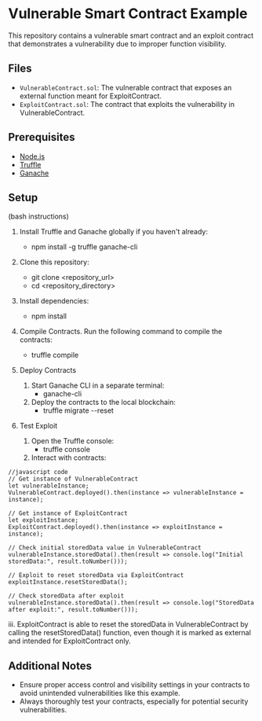 # Vulnerable Smart Contract Example

This repository contains a vulnerable smart contract and an exploit contract that demonstrates a vulnerability due to improper function visibility.

## Files

- `VulnerableContract.sol`: The vulnerable contract that exposes an external function meant for ExploitContract.
- `ExploitContract.sol`: The contract that exploits the vulnerability in VulnerableContract.

## Prerequisites

- [Node.js](https://nodejs.org/)
- [Truffle](https://www.trufflesuite.com/truffle)
- [Ganache](https://www.trufflesuite.com/ganache)

## Setup

(bash instructions)

1. Install Truffle and Ganache globally if you haven't already:

    - npm install -g truffle ganache-cli

2.  Clone this repository:
    
    - git clone <repository_url>
    - cd <repository_directory>

3.  Install dependencies:

    - npm install


4.  Compile Contracts. Run the following command to compile the contracts:

    - truffle compile

5.  Deploy Contracts
    1.  Start Ganache CLI in a separate terminal:
        - ganache-cli
    2.  Deploy the contracts to the local blockchain:
        - truffle migrate --reset
   
6.  Test Exploit
    1.  Open the Truffle console:
        - truffle console
    2.  Interact with contracts:

```
//javascript code
// Get instance of VulnerableContract
let vulnerableInstance;
VulnerableContract.deployed().then(instance => vulnerableInstance = instance);

// Get instance of ExploitContract
let exploitInstance;
ExploitContract.deployed().then(instance => exploitInstance = instance);

// Check initial storedData value in VulnerableContract
vulnerableInstance.storedData().then(result => console.log("Initial storedData:", result.toNumber()));

// Exploit to reset storedData via ExploitContract
exploitInstance.resetStoredData();

// Check storedData after exploit
vulnerableInstance.storedData().then(result => console.log("StoredData after exploit:", result.toNumber()));

```


iii. ExploitContract is able to reset the storedData in VulnerableContract by calling the resetStoredData() function, even though it is marked as external and intended for ExploitContract only.


## Additional Notes

- Ensure proper access control and visibility settings in your contracts to avoid unintended vulnerabilities like this example.
- Always thoroughly test your contracts, especially for potential security vulnerabilities.

